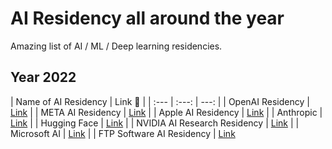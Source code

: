 # AI Residency all around the year
Amazing list of AI / ML / Deep learning residencies. 

## Year 2022

| Name of AI Residency | Link 🔗 | 
| :--- | :---: | ---: |
| OpenAI Residency | [Link](https://openai.com/blog/openai-residency/) | 
| META AI Residency  | [Link](https://www.facebookcareers.com/jobs/221246603377392/) |
| Apple AI Residency | [Link](https://machinelearning.apple.com/updates/aiml-residency-program-application-2022) | 
| Anthropic | [Link](https://openai.com/blog/openai-residency/) | 
| Hugging Face | [Link](https://huggingface.co/blog/ai-residency) | 
| NVIDIA AI Research Residency | [Link](https://www.nvidia.com/en-us/research/ai-research-residency/) | 
| Microsoft AI | [Link](https://www.microsoft.com/en-us/research/academic-program/microsoft-ai-residency-program/) | 
| FTP Software AI Residency | [Link](https://ai.fpt-software.com/ai-residency/)











